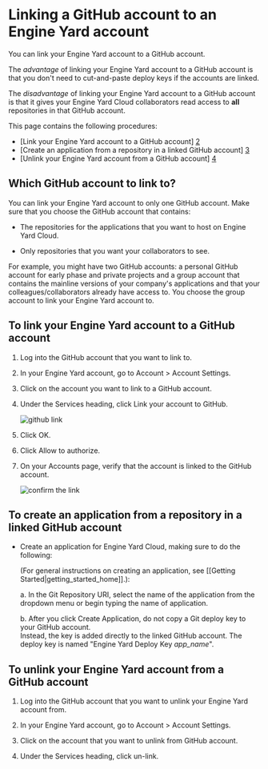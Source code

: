 # Linking a GitHub account to an Engine Yard account

You can link your Engine Yard account to a GitHub account. 

The _advantage_ of linking your Engine Yard account to a GitHub account is that you don't need to cut-and-paste deploy keys if the accounts are linked. 

The _disadvantage_ of linking your Engine Yard account to a GitHub account is that it gives your Engine Yard Cloud collaborators read access to **all** repositories in that GitHub account. 

This page contains the following procedures:

  * [Link your Engine Yard account to a GitHub account] [2]  
  * [Create an application from a repository in a linked GitHub account] [3]  
  * [Unlink your Engine Yard account from a GitHub account] [4] 

<h2 id="topic1">Which GitHub account to link to?</h2>

You can link your Engine Yard account to only one GitHub account. Make sure that you choose the GitHub account that contains:

*  The repositories for the applications that you want to host on Engine Yard Cloud. 

*  Only repositories that you want your collaborators to see.

For example, you might have two GitHub accounts: a personal GitHub account for early phase and private projects and a group account that contains the mainline versions of your company's applications and that your colleagues/collaborators already have access to. You choose the group account to link your Engine Yard account to.

<h2 id="topic2">To link your Engine Yard account to a GitHub account</h2>

1. Log into the GitHub account that you want to link to. 

2. In your Engine Yard account, go to Account > Account Settings.

2. Click on the account you want to link to a GitHub account.

3. Under the Services heading, click Link your account to GitHub.

     ![github link](images/github_icon.png)

4. Click OK.

5. Click Allow to authorize.

6. On your Accounts page, verify that the account is linked to the GitHub account.

     ![confirm the link](images/confirm_github_link.png)

<h2 id="topic3">To create an application from a repository in a linked GitHub account</h2>

* Create an application for Engine Yard Cloud, making sure to do the following: 

    (For general instructions on creating an application, see [[Getting Started|getting_started_home]].):

    a. In the Git Repository URI, select the name of the application from the dropdown menu or begin typing the name of application.

    b. After you click Create Application, do not copy a Git deploy key to your GitHub account. <br>
     Instead, the key is added directly to the linked GitHub account. The deploy key is named "Engine Yard Deploy Key <i>app_name</i>".

<h2 id="topic4">To unlink your Engine Yard account from a GitHub account</h2>

1. Log into the GitHub account that you want to unlink your Engine Yard account from. 

2. In your Engine Yard account, go to Account > Account Settings.

2. Click on the account that you want to unlink from GitHub account.

3. Under the Services heading, click un-link.



[1]: #topic1        "topic1"
[2]: #topic2        "topic2"
[3]: #topic3        "topic3"
[4]: #topic4        "topic4"
[5]: #topic5        "topic5"
[6]: #topic6        "topic6"